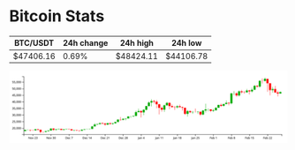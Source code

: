 # Bitcoin Stats

BTC/USDT|24h change|24h high|24h low|
|---|---|---|---|
|$47406.16|0.69%|$48424.11|$44106.78|

<img src="./chart.svg">
